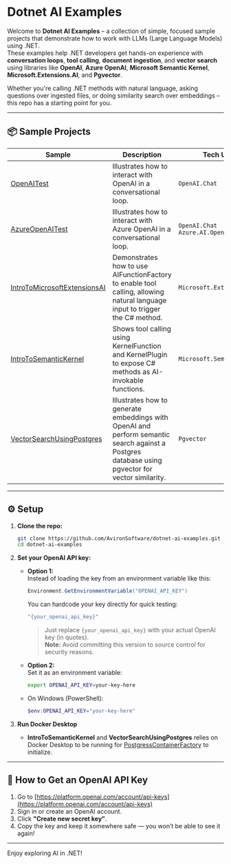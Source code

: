 # Dotnet AI Examples

Welcome to **Dotnet AI Examples** – a collection of simple, focused sample projects that demonstrate how to work with LLMs (Large Language Models) using .NET.  
These examples help .NET developers get hands-on experience with **conversation loops**, **tool calling**, **document ingestion**, and **vector search** using libraries like **OpenAI**, **Azure OpenAI**, **Microsoft Semantic Kernel**, **Microsoft.Extensions.AI**, and **Pgvector**.

Whether you're calling .NET methods with natural language, asking questions over ingested files, or doing similarity search over embeddings – this repo has a starting point for you.

---

## 📦 Sample Projects

| Sample                                                                    | Description                                                                                                                                      | Tech Used                          |
| ------------------------------------------------------------------------- | ------------------------------------------------------------------------------------------------------------------------------------------------ | ---------------------------------- |
| [OpenAITest](./OpenAITest/Program.cs)                                     | Illustrates how to interact with OpenAI in a conversational loop.                                                                                | `OpenAI.Chat`                      |
| [AzureOpenAITest](./AzureOpenAITest/Program.cs)                           | Illustrates how to interact with Azure OpenAI in a conversational loop.                                                                          | `OpenAI.Chat`<br>`Azure.AI.OpenAI` |      |
| [IntroToMicrosoftExtensionsAI](./IntroToMicrosoftExtensionsAI/Program.cs) | Demonstrates how to use AIFunctionFactory to enable tool calling, allowing natural language input to trigger the C# method.                      | `Microsoft.Extensions.AI`          |
| [IntroToSemanticKernel](./IntroToSemanticKernel/Program.cs)               | Shows tool calling using KernelFunction and KernelPlugin to expose C# methods as AI-invokable functions.                                         | `Microsoft.SemanticKernel`         |
| [VectorSearchUsingPostgres](./VectorSearchUsingPostgres/Program.cs)       | Illustrates how to generate embeddings with OpenAI and perform semantic search against a Postgres database using pgvector for vector similarity. | `Pgvector`                         |

---

## ⚙️ Setup

1. **Clone the repo:**

   ```bash
   git clone https://github.com/AvironSoftware/dotnet-ai-examples.git
   cd dotnet-ai-examples
   ```

2. **Set your OpenAI API key:**

   - **Option 1:**  
     Instead of loading the key from an environment variable like this:

     ```csharp
     Environment.GetEnvironmentVariable("OPENAI_API_KEY")
     ```

     You can hardcode your key directly for quick testing:

     ```csharp
     "{your_openai_api_key}"
     ```

     > Just replace `{your_openai_api_key}` with your actual OpenAI key (in quotes).  
     > **Note:** Avoid committing this version to source control for security reasons.

   - **Option 2:**  
     Set it as an environment variable:

     ```bash
     export OPENAI_API_KEY=your-key-here
     ```

   - On Windows (PowerShell):
     ```powershell
     $env:OPENAI_API_KEY="your-key-here"
     ```

3. **Run Docker Desktop**
   - **IntroToSemanticKernel** and **VectorSearchUsingPostgres** relies on Docker Desktop to be running for [PostgressContainerFactory](./VectorSearchUsingPostgres/PostgresContainerFactory.cs) to initialize.

---

## 🔑 How to Get an OpenAI API Key

1. Go to [https://platform.openai.com/account/api-keys](https://platform.openai.com/account/api-keys)
2. Sign in or create an OpenAI account.
3. Click **"Create new secret key"**.
4. Copy the key and keep it somewhere safe — you won’t be able to see it again!

---

Enjoy exploring AI in .NET!
